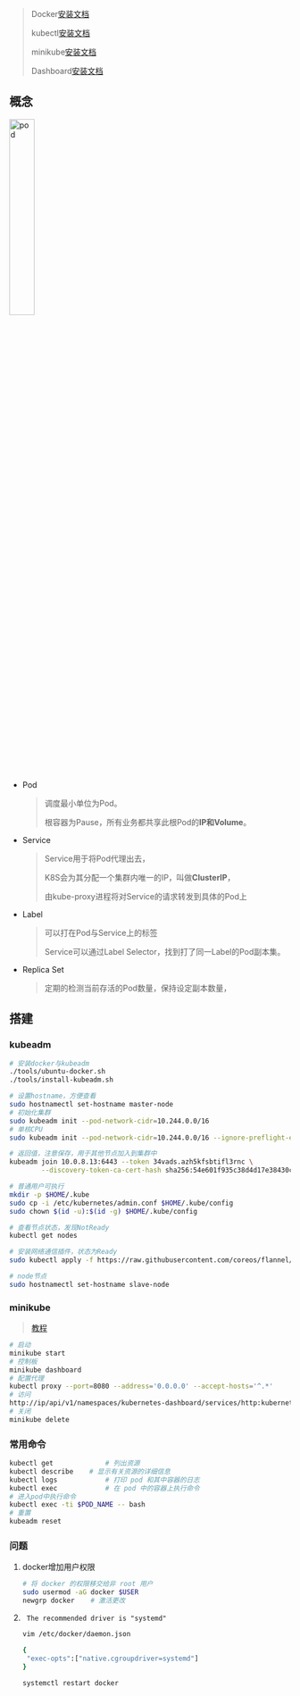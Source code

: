 <!-- 
title: K8S
sort: 
--> 

> Docker[安装文档](https://docs.docker.com/engine/install/)
>
> kubectl[安装文档](https://kubernetes.io/zh/docs/tasks/tools/install-kubectl-linux/)
>
> minikube[安装文档](https://minikube.sigs.k8s.io/docs/start/)
>
> Dashboard[安装文档](https://kubernetes.io/zh/docs/tasks/access-application-cluster/web-ui-dashboard/)

## 概念

<img src="https://d33wubrfki0l68.cloudfront.net/5cb72d407cbe2755e581b6de757e0d81760d5b86/a9df9/docs/tutorials/kubernetes-basics/public/images/module_03_nodes.svg" alt="pod" style="width:30%" />

- Pod

  > 调度最小单位为Pod。
  >
  > 根容器为Pause，所有业务都共享此根Pod的**IP和Volume**。

- Service

  > Service用于将Pod代理出去，
  >
  > K8S会为其分配一个集群内唯一的IP，叫做**ClusterIP**，
  >
  > 由kube-proxy进程将对Service的请求转发到具体的Pod上

- Label

  > 可以打在Pod与Service上的标签
  >
  > Service可以通过Label Selector，找到打了同一Label的Pod副本集。

- Replica Set

  > 定期的检测当前存活的Pod数量，保持设定副本数量，

## 搭建

### kubeadm

```bash
# 安装docker与kubeadm
./tools/ubuntu-docker.sh
./tools/install-kubeadm.sh

# 设置hostname，方便查看
sudo hostnamectl set-hostname master-node
# 初始化集群
sudo kubeadm init --pod-network-cidr=10.244.0.0/16
# 单核CPU
sudo kubeadm init --pod-network-cidr=10.244.0.0/16 --ignore-preflight-errors=NumCPU

# 返回值，注意保存，用于其他节点加入到集群中
kubeadm join 10.0.8.13:6443 --token 34vads.azh5kfsbtifl3rnc \
        --discovery-token-ca-cert-hash sha256:54e601f935c38d4d17e38430cdd4de98ebc4ddbf013d5a7835d20dc553213e42

# 普通用户可执行
mkdir -p $HOME/.kube
sudo cp -i /etc/kubernetes/admin.conf $HOME/.kube/config
sudo chown $(id -u):$(id -g) $HOME/.kube/config

# 查看节点状态，发现NotReady
kubectl get nodes

# 安装网络通信插件，状态为Ready
sudo kubectl apply -f https://raw.githubusercontent.com/coreos/flannel/master/Documentation/kube-flannel.yml

# node节点
sudo hostnamectl set-hostname slave-node
```

### minikube

> [教程](https://minikube.sigs.k8s.io/docs/start/)

```bash
# 启动
minikube start
# 控制板
minikube dashboard
# 配置代理
kubectl proxy --port=8080 --address='0.0.0.0' --accept-hosts='^.*'
# 访问
http://ip/api/v1/namespaces/kubernetes-dashboard/services/http:kubernetes-dashboard:/proxy/
# 关闭
minikube delete
```

### 常用命令

```bash
kubectl get				# 列出资源
kubectl describe	# 显示有关资源的详细信息
kubectl logs			# 打印 pod 和其中容器的日志
kubectl exec			# 在 pod 中的容器上执行命令
# 进入pod中执行命令
kubectl exec -ti $POD_NAME -- bash
# 重置
kubeadm reset
```

### 问题

1. docker增加用户权限

   ```bash
   # 将 docker 的权限移交给非 root 用户
   sudo usermod -aG docker $USER
   newgrp docker 	# 激活更改
   ```

2. ` The recommended driver is "systemd"`

   ```bash
   vim /etc/docker/daemon.json
   
   {
    "exec-opts":["native.cgroupdriver=systemd"]
   }
   
   systemctl restart docker
   ```

